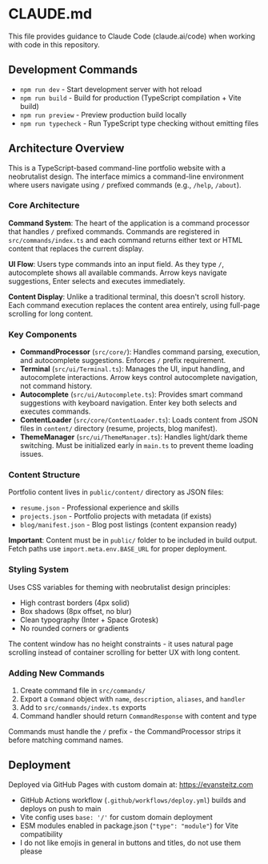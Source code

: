 # CLAUDE.md

This file provides guidance to Claude Code (claude.ai/code) when working with code in this repository.

## Development Commands

- `npm run dev` - Start development server with hot reload
- `npm run build` - Build for production (TypeScript compilation + Vite build)
- `npm run preview` - Preview production build locally
- `npm run typecheck` - Run TypeScript type checking without emitting files

## Architecture Overview

This is a TypeScript-based command-line portfolio website with a neobrutalist design. The interface mimics a command-line environment where users navigate using `/` prefixed commands (e.g., `/help`, `/about`).

### Core Architecture

**Command System**: The heart of the application is a command processor that handles `/` prefixed commands. Commands are registered in `src/commands/index.ts` and each command returns either text or HTML content that replaces the current display.

**UI Flow**: Users type commands into an input field. As they type `/`, autocomplete shows all available commands. Arrow keys navigate suggestions, Enter selects and executes immediately.

**Content Display**: Unlike a traditional terminal, this doesn't scroll history. Each command execution replaces the content area entirely, using full-page scrolling for long content.

### Key Components

- **CommandProcessor** (`src/core/`): Handles command parsing, execution, and autocomplete suggestions. Enforces `/` prefix requirement.
- **Terminal** (`src/ui/Terminal.ts`): Manages the UI, input handling, and autocomplete interactions. Arrow keys control autocomplete navigation, not command history.
- **Autocomplete** (`src/ui/Autocomplete.ts`): Provides smart command suggestions with keyboard navigation. Enter key both selects and executes commands.
- **ContentLoader** (`src/core/ContentLoader.ts`): Loads content from JSON files in `content/` directory (resume, projects, blog manifest).
- **ThemeManager** (`src/ui/ThemeManager.ts`): Handles light/dark theme switching. Must be initialized early in `main.ts` to prevent theme loading issues.

### Content Structure

Portfolio content lives in `public/content/` directory as JSON files:
- `resume.json` - Professional experience and skills
- `projects.json` - Portfolio projects with metadata (if exists)
- `blog/manifest.json` - Blog post listings (content expansion ready)

**Important**: Content must be in `public/` folder to be included in build output. Fetch paths use `import.meta.env.BASE_URL` for proper deployment.

### Styling System

Uses CSS variables for theming with neobrutalist design principles:
- High contrast borders (4px solid)
- Box shadows (8px offset, no blur)
- Clean typography (Inter + Space Grotesk)
- No rounded corners or gradients

The content window has no height constraints - it uses natural page scrolling instead of container scrolling for better UX with long content.

### Adding New Commands

1. Create command file in `src/commands/`
2. Export a `Command` object with `name`, `description`, `aliases`, and `handler`
3. Add to `src/commands/index.ts` exports
4. Command handler should return `CommandResponse` with content and type

Commands must handle the `/` prefix - the CommandProcessor strips it before matching command names.

## Deployment

Deployed via GitHub Pages with custom domain at: https://evansteitz.com
- GitHub Actions workflow (`.github/workflows/deploy.yml`) builds and deploys on push to main
- Vite config uses `base: '/'` for custom domain deployment
- ESM modules enabled in package.json (`"type": "module"`) for Vite compatibility
- I do not like emojis in general in buttons and titles, do not use them please